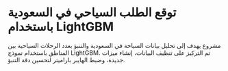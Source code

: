 # توقع الطلب السياحي في السعودية باستخدام LightGBM
مشروع يهدف إلى تحليل بيانات السياحة في السعودية والتنبؤ بعدد الرحلات السياحية بين المناطق باستخدام نموذج LightGBM. تم التركيز على تنظيف البيانات، إنشاء ميزات جديدة، وضبط الهايبر باراميتر لتحسين دقة التنبؤ.
